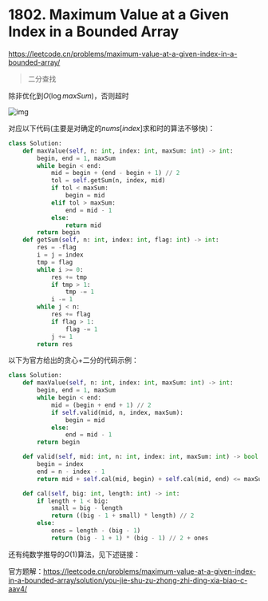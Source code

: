 # 1802. Maximum Value at a Given Index in a Bounded Array

<https://leetcode.cn/problems/maximum-value-at-a-given-index-in-a-bounded-array/>

> 二分查找

除非优化到$O(\log{maxSum})$，否则超时

![img](https://img2023.cnblogs.com/blog/2975286/202301/2975286-20230104125947100-2100115429.png)

对应以下代码(主要是对确定的$nums[index]$求和时的算法不够快)：

```Python
class Solution:
    def maxValue(self, n: int, index: int, maxSum: int) -> int:
        begin, end = 1, maxSum
        while begin < end:
            mid = begin + (end - begin + 1) // 2
            tol = self.getSum(n, index, mid)
            if tol < maxSum:
                begin = mid
            elif tol > maxSum:
                end = mid - 1
            else:
                return mid
        return begin
    def getSum(self, n: int, index: int, flag: int) -> int:
        res = -flag
        i = j = index
        tmp = flag
        while i >= 0:
            res += tmp
            if tmp > 1:
                tmp -= 1
            i -= 1
        while j < n:
            res += flag
            if flag > 1:
                flag -= 1
            j += 1
        return res
```

以下为官方给出的贪心+二分的代码示例：

```Python
class Solution:
    def maxValue(self, n: int, index: int, maxSum: int) -> int: 
        begin, end = 1, maxSum
        while begin < end:
            mid = (begin + end + 1) // 2
            if self.valid(mid, n, index, maxSum):
                begin = mid
            else:
                end = mid - 1
        return begin

    def valid(self, mid: int, n: int, index: int, maxSum: int) -> bool:
        begin = index
        end = n - index - 1
        return mid + self.cal(mid, begin) + self.cal(mid, end) <= maxSum

    def cal(self, big: int, length: int) -> int:
        if length + 1 < big:
            small = big - length
            return ((big - 1 + small) * length) // 2
        else:
            ones = length - (big - 1)
            return (big - 1 + 1) * (big - 1) // 2 + ones
```

还有纯数学推导的$O(1)$算法，见下述链接：

官方题解：<https://leetcode.cn/problems/maximum-value-at-a-given-index-in-a-bounded-array/solution/you-jie-shu-zu-zhong-zhi-ding-xia-biao-c-aav4/>
